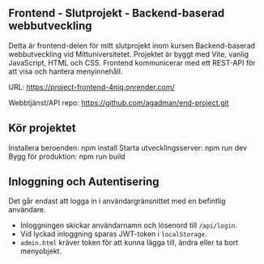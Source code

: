 ## Frontend - Slutprojekt - Backend-baserad webbutveckling
Detta är frontend-delen för mitt slutprojekt inom kursen Backend-baserad webbutveckling vid Mittuniversitetet. Projektet är byggt med Vite, vanlig JavaScript, HTML och CSS. Frontend kommunicerar med ett REST-API för att visa och hantera menyinnehåll.

URL: https://project-frontend-4niq.onrender.com/

Webbtjänst/API repo: https://github.com/agadman/end-project.git

## Kör projektet
Installera beroenden: npm install
Starta utvecklingsserver: npm run dev
Bygg för produktion: npm run build

## Inloggning och Autentisering
Det går endast att logga in i användargränsnittet med en befintlig användare.
- Inloggningen skickar användarnamn och lösenord till `/api/login`.
- Vid lyckad inloggning sparas JWT-token i `localStorage`.
- `admin.html` kräver token för att kunna lägga till, ändra eller ta bort menyobjekt.